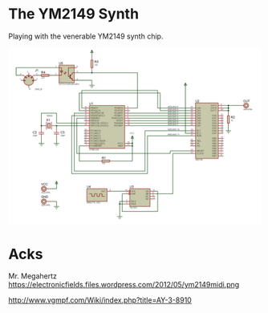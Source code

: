 # The YM2149 Synth
Playing with the venerable YM2149 synth chip.

![schematic](schematics/ym2149midi.png)

# Acks
Mr. Megahertz
https://electronicfields.files.wordpress.com/2012/05/ym2149midi.png

http://www.vgmpf.com/Wiki/index.php?title=AY-3-8910


